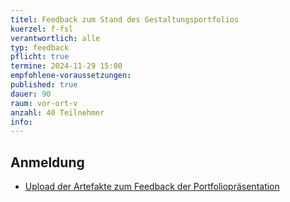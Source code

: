 ```yaml
---
titel: Feedback zum Stand des Gestaltungsportfolios
kuerzel: f-fsl
verantwortlich: alle
typ: feedback
pflicht: true
termine: 2024-11-29 15:00
empfohlene-voraussetzungen: 
published: true
dauer: 90
raum: vor-ort-v
anzahl: 40 Teilnehmer
info:
---
```


## Anmeldung

- [Upload der Artefakte zum Feedback der Portfoliopräsentation](https://ilu.th-koeln.de/ilias.php?baseClass=ilexercisehandlergui&cmdNode=cd:mz&cmdClass=ilObjExerciseGUI&cmd=showOverview&ref_id=520936)

